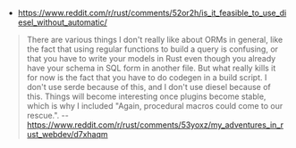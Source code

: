 - https://www.reddit.com/r/rust/comments/52or2h/is_it_feasible_to_use_diesel_without_automatic/

> There are various things I don't really like about ORMs in general, like the fact that using regular functions to build a query is confusing, or that you have to write your models in Rust even though you already have your schema in SQL form in another file.
But what really kills it for now is the fact that you have to do codegen in a build script. I don't use serde because of this, and I don't use diesel because of this.
Things will become interesting once plugins become stable, which is why I included "Again, procedural macros could come to our rescue.".
> -- https://www.reddit.com/r/rust/comments/53yoxz/my_adventures_in_rust_webdev/d7xhaqm
